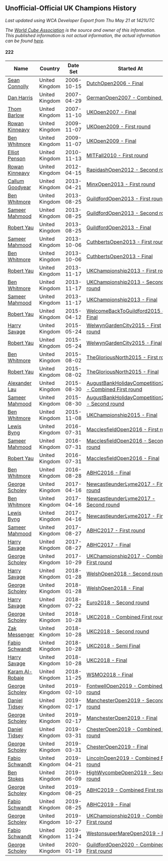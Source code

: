 ## Unofficial-Official UK Champions History

*Last updated using WCA Developer Export from Thu May 21 at 1421UTC*

*The [World Cube Association](https://www.worldcubeassociation.org) is the source and owner of this information. This published information is not actual information, the actual information can be found [here](https://www.worldcubeassociation.org/results).*

#### 222

|Name|Country|Date Set|Started At|Ended At|Days Held|  
|--|--|--|--|--|--|  
|[Sean Connolly](https://www.worldcubeassociation.org/persons/2004CONN01)|United Kingdom|2006-10-15|[DutchOpen2006 - Final](https://www.worldcubeassociation.org/competitions/DutchOpen2006/results/all#e222_f)|[GermanOpen2007 - Combined Final](https://www.worldcubeassociation.org/competitions/GermanOpen2007/results/all#e222_c)|196|  
|[Dan Harris](https://www.worldcubeassociation.org/persons/2003HARR01)|United Kingdom|2007-04-29|[GermanOpen2007 - Combined Final](https://www.worldcubeassociation.org/competitions/GermanOpen2007/results/all#e222_c)|[UKOpen2007 - Final](https://www.worldcubeassociation.org/competitions/UKOpen2007/results/all#e222_f)|195|  
|[Thom Barlow](https://www.worldcubeassociation.org/persons/2006BARL01)|United Kingdom|2007-11-10|[UKOpen2007 - Final](https://www.worldcubeassociation.org/competitions/UKOpen2007/results/all#e222_f)|[UKOpen2009 - First round](https://www.worldcubeassociation.org/competitions/UKOpen2009/results/all#e222_1)|728|  
|[Rowan Kinneavy](https://www.worldcubeassociation.org/persons/2008KINN01)|United Kingdom|2009-11-07|[UKOpen2009 - First round](https://www.worldcubeassociation.org/competitions/UKOpen2009/results/all#e222_1)|[UKOpen2009 - Final](https://www.worldcubeassociation.org/competitions/UKOpen2009/results/all#e222_f)|0|  
|[Ben Whitmore](https://www.worldcubeassociation.org/persons/2009WHIT01)|United Kingdom|2009-11-07|[UKOpen2009 - Final](https://www.worldcubeassociation.org/competitions/UKOpen2009/results/all#e222_f)|1 year after [UKOpen2009](https://www.worldcubeassociation.org/competitions/UKOpen2009/results/all#e222_f)|365|  
|[Elliot Penson](https://www.worldcubeassociation.org/persons/2009PENS01)|United Kingdom|2010-11-13|[MITFall2010 - First round](https://www.worldcubeassociation.org/competitions/MITFall2010/results/all#e222_1)|1 year after [HarvardSpring2011](https://www.worldcubeassociation.org/competitions/HarvardSpring2011/results/all#e222_f)|506|  
|[Rowan Kinneavy](https://www.worldcubeassociation.org/persons/2008KINN01)|United Kingdom|2012-04-15|[RapidashOpen2012 - Second round](https://www.worldcubeassociation.org/competitions/RapidashOpen2012/results/all#e222_2)|1 year after [RapidashOpen2012](https://www.worldcubeassociation.org/competitions/RapidashOpen2012/results/all#e222_f)|365|  
|[Callum Goodyear](https://www.worldcubeassociation.org/persons/2012GOOD02)|United Kingdom|2013-04-21|[MinxOpen2013 - First round](https://www.worldcubeassociation.org/competitions/MinxOpen2013/results/all#e222_1)|[GuildfordOpen2013 - First round](https://www.worldcubeassociation.org/competitions/GuildfordOpen2013/results/all#e222_1)|126|  
|[Ben Whitmore](https://www.worldcubeassociation.org/persons/2009WHIT01)|United Kingdom|2013-08-25|[GuildfordOpen2013 - First round](https://www.worldcubeassociation.org/competitions/GuildfordOpen2013/results/all#e222_1)|[GuildfordOpen2013 - Second round](https://www.worldcubeassociation.org/competitions/GuildfordOpen2013/results/all#e222_2)|0|  
|[Sameer Mahmood](https://www.worldcubeassociation.org/persons/2013MAHM02)|United Kingdom|2013-08-25|[GuildfordOpen2013 - Second round](https://www.worldcubeassociation.org/competitions/GuildfordOpen2013/results/all#e222_2)|[GuildfordOpen2013 - Final](https://www.worldcubeassociation.org/competitions/GuildfordOpen2013/results/all#e222_f)|0|  
|[Robert Yau](https://www.worldcubeassociation.org/persons/2009YAUR01)|United Kingdom|2013-08-25|[GuildfordOpen2013 - Final](https://www.worldcubeassociation.org/competitions/GuildfordOpen2013/results/all#e222_f)|[CuthbertsOpen2013 - First round](https://www.worldcubeassociation.org/competitions/CuthbertsOpen2013/results/all#e222_1)|42|  
|[Sameer Mahmood](https://www.worldcubeassociation.org/persons/2013MAHM02)|United Kingdom|2013-10-06|[CuthbertsOpen2013 - First round](https://www.worldcubeassociation.org/competitions/CuthbertsOpen2013/results/all#e222_1)|[CuthbertsOpen2013 - Final](https://www.worldcubeassociation.org/competitions/CuthbertsOpen2013/results/all#e222_f)|0|  
|[Ben Whitmore](https://www.worldcubeassociation.org/persons/2009WHIT01)|United Kingdom|2013-10-06|[CuthbertsOpen2013 - Final](https://www.worldcubeassociation.org/competitions/CuthbertsOpen2013/results/all#e222_f)|[UKChampionship2013 - First round](https://www.worldcubeassociation.org/competitions/UKChampionship2013/results/all#e222_1)|42|  
|[Robert Yau](https://www.worldcubeassociation.org/persons/2009YAUR01)|United Kingdom|2013-11-17|[UKChampionship2013 - First round](https://www.worldcubeassociation.org/competitions/UKChampionship2013/results/all#e222_1)|[UKChampionship2013 - Second round](https://www.worldcubeassociation.org/competitions/UKChampionship2013/results/all#e222_2)|0|  
|[Ben Whitmore](https://www.worldcubeassociation.org/persons/2009WHIT01)|United Kingdom|2013-11-17|[UKChampionship2013 - Second round](https://www.worldcubeassociation.org/competitions/UKChampionship2013/results/all#e222_2)|[UKChampionship2013 - Final](https://www.worldcubeassociation.org/competitions/UKChampionship2013/results/all#e222_f)|0|  
|[Sameer Mahmood](https://www.worldcubeassociation.org/persons/2013MAHM02)|United Kingdom|2013-11-17|[UKChampionship2013 - Final](https://www.worldcubeassociation.org/competitions/UKChampionship2013/results/all#e222_f)|[WelcomeBackToGuildford2015 - Final](https://www.worldcubeassociation.org/competitions/WelcomeBackToGuildford2015/results/all#e222_f)|511|  
|[Robert Yau](https://www.worldcubeassociation.org/persons/2009YAUR01)|United Kingdom|2015-04-12|[WelcomeBackToGuildford2015 - Final](https://www.worldcubeassociation.org/competitions/WelcomeBackToGuildford2015/results/all#e222_f)|[WelwynGardenCity2015 - First round](https://www.worldcubeassociation.org/competitions/WelwynGardenCity2015/results/all#e222_1)|42|  
|[Harry Savage](https://www.worldcubeassociation.org/persons/2013SAVA01)|United Kingdom|2015-05-24|[WelwynGardenCity2015 - First round](https://www.worldcubeassociation.org/competitions/WelwynGardenCity2015/results/all#e222_1)|[WelwynGardenCity2015 - Final](https://www.worldcubeassociation.org/competitions/WelwynGardenCity2015/results/all#e222_f)|0|  
|[Robert Yau](https://www.worldcubeassociation.org/persons/2009YAUR01)|United Kingdom|2015-05-24|[WelwynGardenCity2015 - Final](https://www.worldcubeassociation.org/competitions/WelwynGardenCity2015/results/all#e222_f)|[TheGloriousNorth2015 - First round](https://www.worldcubeassociation.org/competitions/TheGloriousNorth2015/results/all#e222_1)|70|  
|[Ben Whitmore](https://www.worldcubeassociation.org/persons/2009WHIT01)|United Kingdom|2015-08-02|[TheGloriousNorth2015 - First round](https://www.worldcubeassociation.org/competitions/TheGloriousNorth2015/results/all#e222_1)|[TheGloriousNorth2015 - Final](https://www.worldcubeassociation.org/competitions/TheGloriousNorth2015/results/all#e222_f)|0|  
|[Robert Yau](https://www.worldcubeassociation.org/persons/2009YAUR01)|United Kingdom|2015-08-02|[TheGloriousNorth2015 - Final](https://www.worldcubeassociation.org/competitions/TheGloriousNorth2015/results/all#e222_f)|[AugustBankHolidayCompetition2015 - Combined First round](https://www.worldcubeassociation.org/competitions/AugustBankHolidayCompetition2015/results/all#e222_d)|28|  
|[Alexander Lau](https://www.worldcubeassociation.org/persons/2011LAUA01)|United Kingdom|2015-08-30|[AugustBankHolidayCompetition2015 - Combined First round](https://www.worldcubeassociation.org/competitions/AugustBankHolidayCompetition2015/results/all#e222_d)|[AugustBankHolidayCompetition2015 - Second round](https://www.worldcubeassociation.org/competitions/AugustBankHolidayCompetition2015/results/all#e222_2)|0|  
|[Sameer Mahmood](https://www.worldcubeassociation.org/persons/2013MAHM02)|United Kingdom|2015-08-30|[AugustBankHolidayCompetition2015 - Second round](https://www.worldcubeassociation.org/competitions/AugustBankHolidayCompetition2015/results/all#e222_2)|[UKChampionship2015 - Final](https://www.worldcubeassociation.org/competitions/UKChampionship2015/results/all#e222_f)|70|  
|[Ben Whitmore](https://www.worldcubeassociation.org/persons/2009WHIT01)|United Kingdom|2015-11-08|[UKChampionship2015 - Final](https://www.worldcubeassociation.org/competitions/UKChampionship2015/results/all#e222_f)|[MacclesfieldOpen2016 - First round](https://www.worldcubeassociation.org/competitions/MacclesfieldOpen2016/results/all#e222_1)|266|  
|[Lewis Byng](https://www.worldcubeassociation.org/persons/2015BYNG02)|United Kingdom|2016-07-31|[MacclesfieldOpen2016 - First round](https://www.worldcubeassociation.org/competitions/MacclesfieldOpen2016/results/all#e222_1)|[MacclesfieldOpen2016 - Second round](https://www.worldcubeassociation.org/competitions/MacclesfieldOpen2016/results/all#e222_2)|0|  
|[Sameer Mahmood](https://www.worldcubeassociation.org/persons/2013MAHM02)|United Kingdom|2016-07-31|[MacclesfieldOpen2016 - Second round](https://www.worldcubeassociation.org/competitions/MacclesfieldOpen2016/results/all#e222_2)|[MacclesfieldOpen2016 - Final](https://www.worldcubeassociation.org/competitions/MacclesfieldOpen2016/results/all#e222_f)|0|  
|[Robert Yau](https://www.worldcubeassociation.org/persons/2009YAUR01)|United Kingdom|2016-07-31|[MacclesfieldOpen2016 - Final](https://www.worldcubeassociation.org/competitions/MacclesfieldOpen2016/results/all#e222_f)|[ABHC2016 - Final](https://www.worldcubeassociation.org/competitions/ABHC2016/results/all#e222_f)|28|  
|[Ben Whitmore](https://www.worldcubeassociation.org/persons/2009WHIT01)|United Kingdom|2016-08-28|[ABHC2016 - Final](https://www.worldcubeassociation.org/competitions/ABHC2016/results/all#e222_f)|[NewcastleunderLyme2017 - First round](https://www.worldcubeassociation.org/competitions/NewcastleunderLyme2017/results/all#e222_1)|231|  
|[George Scholey](https://www.worldcubeassociation.org/persons/2015SCHO05)|United Kingdom|2017-04-16|[NewcastleunderLyme2017 - First round](https://www.worldcubeassociation.org/competitions/NewcastleunderLyme2017/results/all#e222_1)|[NewcastleunderLyme2017 - Second round](https://www.worldcubeassociation.org/competitions/NewcastleunderLyme2017/results/all#e222_2)|0|  
|[Ben Whitmore](https://www.worldcubeassociation.org/persons/2009WHIT01)|United Kingdom|2017-04-16|[NewcastleunderLyme2017 - Second round](https://www.worldcubeassociation.org/competitions/NewcastleunderLyme2017/results/all#e222_2)|[NewcastleunderLyme2017 - Final](https://www.worldcubeassociation.org/competitions/NewcastleunderLyme2017/results/all#e222_f)|0|  
|[Lewis Byng](https://www.worldcubeassociation.org/persons/2015BYNG02)|United Kingdom|2017-04-16|[NewcastleunderLyme2017 - Final](https://www.worldcubeassociation.org/competitions/NewcastleunderLyme2017/results/all#e222_f)|[ABHC2017 - First round](https://www.worldcubeassociation.org/competitions/ABHC2017/results/all#e222_1)|133|  
|[Sameer Mahmood](https://www.worldcubeassociation.org/persons/2013MAHM02)|United Kingdom|2017-08-27|[ABHC2017 - First round](https://www.worldcubeassociation.org/competitions/ABHC2017/results/all#e222_1)|[ABHC2017 - Final](https://www.worldcubeassociation.org/competitions/ABHC2017/results/all#e222_f)|0|  
|[Harry Savage](https://www.worldcubeassociation.org/persons/2013SAVA01)|United Kingdom|2017-08-27|[ABHC2017 - Final](https://www.worldcubeassociation.org/competitions/ABHC2017/results/all#e222_f)|[UKChampionship2017 - Combined First round](https://www.worldcubeassociation.org/competitions/UKChampionship2017/results/all#e222_d)|63|  
|[George Scholey](https://www.worldcubeassociation.org/persons/2015SCHO05)|United Kingdom|2017-10-29|[UKChampionship2017 - Combined First round](https://www.worldcubeassociation.org/competitions/UKChampionship2017/results/all#e222_d)|[WelshOpen2018 - Second round](https://www.worldcubeassociation.org/competitions/WelshOpen2018/results/all#e222_2)|91|  
|[Harry Savage](https://www.worldcubeassociation.org/persons/2013SAVA01)|United Kingdom|2018-01-28|[WelshOpen2018 - Second round](https://www.worldcubeassociation.org/competitions/WelshOpen2018/results/all#e222_2)|[WelshOpen2018 - Final](https://www.worldcubeassociation.org/competitions/WelshOpen2018/results/all#e222_f)|0|  
|[George Scholey](https://www.worldcubeassociation.org/persons/2015SCHO05)|United Kingdom|2018-01-28|[WelshOpen2018 - Final](https://www.worldcubeassociation.org/competitions/WelshOpen2018/results/all#e222_f)|[Euro2018 - Second round](https://www.worldcubeassociation.org/competitions/Euro2018/results/all#e222_2)|175|  
|[Harry Savage](https://www.worldcubeassociation.org/persons/2013SAVA01)|United Kingdom|2018-07-22|[Euro2018 - Second round](https://www.worldcubeassociation.org/competitions/Euro2018/results/all#e222_2)|[UKC2018 - Combined First round](https://www.worldcubeassociation.org/competitions/UKC2018/results/all#e222_d)|98|  
|[George Scholey](https://www.worldcubeassociation.org/persons/2015SCHO05)|United Kingdom|2018-10-28|[UKC2018 - Combined First round](https://www.worldcubeassociation.org/competitions/UKC2018/results/all#e222_d)|[UKC2018 - Second round](https://www.worldcubeassociation.org/competitions/UKC2018/results/all#e222_2)|0|  
|[Zak Messenger](https://www.worldcubeassociation.org/persons/2015MESS01)|United Kingdom|2018-10-28|[UKC2018 - Second round](https://www.worldcubeassociation.org/competitions/UKC2018/results/all#e222_2)|[UKC2018 - Semi Final](https://www.worldcubeassociation.org/competitions/UKC2018/results/all#e222_3)|0|  
|[Fabio Schwandt](https://www.worldcubeassociation.org/persons/2014SCHW02)|United Kingdom|2018-10-28|[UKC2018 - Semi Final](https://www.worldcubeassociation.org/competitions/UKC2018/results/all#e222_3)|[UKC2018 - Final](https://www.worldcubeassociation.org/competitions/UKC2018/results/all#e222_f)|0|  
|[Harry Savage](https://www.worldcubeassociation.org/persons/2013SAVA01)|United Kingdom|2018-10-28|[UKC2018 - Final](https://www.worldcubeassociation.org/competitions/UKC2018/results/all#e222_f)|[WSMO2018 - Final](https://www.worldcubeassociation.org/competitions/WSMO2018/results/all#e222_f)|28|  
|[Karam Al-Robaie](https://www.worldcubeassociation.org/persons/2016ALRO01)|United Kingdom|2018-11-25|[WSMO2018 - Final](https://www.worldcubeassociation.org/competitions/WSMO2018/results/all#e222_f)|[FontwellOpen2019 - Combined First round](https://www.worldcubeassociation.org/competitions/FontwellOpen2019/results/all#e222_d)|77|  
|[George Scholey](https://www.worldcubeassociation.org/persons/2015SCHO05)|United Kingdom|2019-02-10|[FontwellOpen2019 - Combined First round](https://www.worldcubeassociation.org/competitions/FontwellOpen2019/results/all#e222_d)|[ManchesterOpen2019 - Second round](https://www.worldcubeassociation.org/competitions/ManchesterOpen2019/results/all#e222_2)|7|  
|[Daniel Tidsey](https://www.worldcubeassociation.org/persons/2016TIDS01)|United Kingdom|2019-02-17|[ManchesterOpen2019 - Second round](https://www.worldcubeassociation.org/competitions/ManchesterOpen2019/results/all#e222_2)|[ManchesterOpen2019 - Final](https://www.worldcubeassociation.org/competitions/ManchesterOpen2019/results/all#e222_f)|0|  
|[George Scholey](https://www.worldcubeassociation.org/persons/2015SCHO05)|United Kingdom|2019-02-17|[ManchesterOpen2019 - Final](https://www.worldcubeassociation.org/competitions/ManchesterOpen2019/results/all#e222_f)|[ChesterOpen2019 - Combined First round](https://www.worldcubeassociation.org/competitions/ChesterOpen2019/results/all#e222_d)|42|  
|[Daniel Tidsey](https://www.worldcubeassociation.org/persons/2016TIDS01)|United Kingdom|2019-03-31|[ChesterOpen2019 - Combined First round](https://www.worldcubeassociation.org/competitions/ChesterOpen2019/results/all#e222_d)|[ChesterOpen2019 - Final](https://www.worldcubeassociation.org/competitions/ChesterOpen2019/results/all#e222_f)|0|  
|[George Scholey](https://www.worldcubeassociation.org/persons/2015SCHO05)|United Kingdom|2019-03-31|[ChesterOpen2019 - Final](https://www.worldcubeassociation.org/competitions/ChesterOpen2019/results/all#e222_f)|[LincolnOpen2019 - Combined First round](https://www.worldcubeassociation.org/competitions/LincolnOpen2019/results/all#e222_d)|21|  
|[Fabio Schwandt](https://www.worldcubeassociation.org/persons/2014SCHW02)|United Kingdom|2019-04-21|[LincolnOpen2019 - Combined First round](https://www.worldcubeassociation.org/competitions/LincolnOpen2019/results/all#e222_d)|[HighWycombeOpen2019 - Second round](https://www.worldcubeassociation.org/competitions/HighWycombeOpen2019/results/all#e222_2)|49|  
|[Ben Stokes](https://www.worldcubeassociation.org/persons/2018STOK01)|United Kingdom|2019-06-09|[HighWycombeOpen2019 - Second round](https://www.worldcubeassociation.org/competitions/HighWycombeOpen2019/results/all#e222_2)|[ABHC2019 - Combined First round](https://www.worldcubeassociation.org/competitions/ABHC2019/results/all#e222_d)|77|  
|[George Scholey](https://www.worldcubeassociation.org/persons/2015SCHO05)|United Kingdom|2019-08-25|[ABHC2019 - Combined First round](https://www.worldcubeassociation.org/competitions/ABHC2019/results/all#e222_d)|[ABHC2019 - Final](https://www.worldcubeassociation.org/competitions/ABHC2019/results/all#e222_f)|0|  
|[Fabio Schwandt](https://www.worldcubeassociation.org/persons/2014SCHW02)|United Kingdom|2019-08-25|[ABHC2019 - Final](https://www.worldcubeassociation.org/competitions/ABHC2019/results/all#e222_f)|[UKChampionship2019 - Combined First round](https://www.worldcubeassociation.org/competitions/UKChampionship2019/results/all#e222_d)|63|  
|[George Scholey](https://www.worldcubeassociation.org/persons/2015SCHO05)|United Kingdom|2019-10-27|[UKChampionship2019 - Combined First round](https://www.worldcubeassociation.org/competitions/UKChampionship2019/results/all#e222_d)|[WestonsuperMareOpen2019 - Final](https://www.worldcubeassociation.org/competitions/WestonsuperMareOpen2019/results/all#e222_f)|28|  
|[Fabio Schwandt](https://www.worldcubeassociation.org/persons/2014SCHW02)|United Kingdom|2019-11-24|[WestonsuperMareOpen2019 - Final](https://www.worldcubeassociation.org/competitions/WestonsuperMareOpen2019/results/all#e222_f)|[GuildfordOpen2020 - Combined First round](https://www.worldcubeassociation.org/competitions/GuildfordOpen2020/results/all#e222_d)|56|  
|[George Scholey](https://www.worldcubeassociation.org/persons/2015SCHO05)|United Kingdom|2020-01-19|[GuildfordOpen2020 - Combined First round](https://www.worldcubeassociation.org/competitions/GuildfordOpen2020/results/all#e222_d)|Ongoing|123|  
